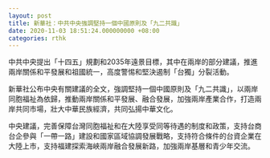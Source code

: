 ```yaml
---
layout: post
title: 新華社：中共中央強調堅持一個中國原則及「九二共識」
date: 2020-11-03 18:51:24.000000000 +08:00
categories: rthk
---
```


中共中央提出「十四五」規劃和2035年遠景目標，其中在兩岸的部分建議，推進兩岸關係和平發展和祖國統一，高度警惕和堅決遏制「台獨」分裂活動。

新華社公布中央有關建議的全文，強調堅持一個中國原則及「九二共識」，以兩岸同胞福祉為依歸，推動兩岸關係和平發展、融合發展，加強兩岸產業合作，打造兩岸共同市場，壯大中華民族經濟，共同弘揚中華文化。

中央建議，完善保障台灣同胞福祉和在大陸享受同等待遇的制度和政策，支持台商台企參與「一帶一路」建設和國家區域協調發展戰略，支持符合條件的台資企業在大陸上市，支持福建探索海峽兩岸融合發展新路，加強兩岸基層和青少年交流。
